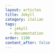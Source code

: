 ```yaml
---
layout: articles
title: Jekyll
category: italian
tags:
  - jekyll
  - documentation
order: 1100
content_after: false
---
```

